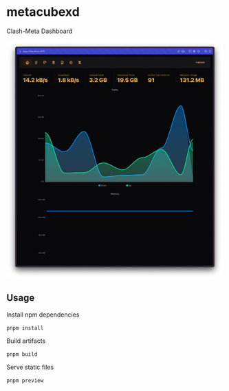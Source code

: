 # metacubexd

Clash-Meta Dashboard

![preview](docs/preview.webp)

## Usage

Install npm dependencies

```shell
pnpm install
```

Build artifacts

```shell
pnpm build
```

Serve static files

```shell
pnpm preview
```
